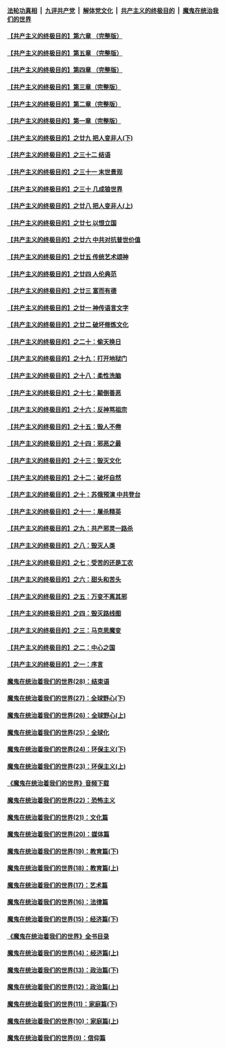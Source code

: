 ####  [法轮功真相](../../../../basic/blob/master/README.md?t=04041130) &nbsp;|&nbsp; [九评共产党](../../../../9ping.md/blob/master/README.md?t=04041130) &nbsp;|&nbsp; [解体党文化](../../../../jtdwh.md/blob/master/README.md?t=04041130)  &nbsp;|&nbsp; [共产主义的终极目的](../../../../gczydzjmd.md/blob/master/README.md?t=04041130) &nbsp;|&nbsp; [魔鬼在统治我们的世界](../../../../mgztzwmdsj.md/blob/master/README.md?t=04041130) 

#### [【共产主义的终极目的】第六章 （完整版）](../pages/nsc422/n11428913.md?t=04041130) 

#### [【共产主义的终极目的】第五章 （完整版）](../pages/nsc422/n11428912.md?t=04041130) 

#### [【共产主义的终极目的】第四章 （完整版）](../pages/nsc422/n11428907.md?t=04041130) 

#### [【共产主义的终极目的】第三章（完整版）](../pages/nsc422/n11428848.md?t=04041130) 

#### [【共产主义的终极目的】第二章（完整版）](../pages/nsc422/n11428831.md?t=04041130) 

#### [【共产主义的终极目的】第一章（完整版）](../pages/nsc422/n11417651.md?t=04041130) 

#### [【共产主义的终极目的】之廿九 把人变非人(下)](../pages/nsc422/n11344140.md?t=04041130) 

#### [【共产主义的终极目的】之三十二 结语](../pages/nsc422/n11360535.md?t=04041130) 

#### [【共产主义的终极目的】之三十一 末世景观](../pages/nsc422/n11351129.md?t=04041130) 

#### [【共产主义的终极目的】之三十 几成狼世界](../pages/nsc422/n11348280.md?t=04041130) 

#### [【共产主义的终极目的】之廿八 把人变非人(上)](../pages/nsc422/n11340492.md?t=04041130) 

#### [【共产主义的终极目的】之廿七 以恨立国](../pages/nsc422/n11336944.md?t=04041130) 

#### [【共产主义的终极目的】之廿六 中共对抗普世价值](../pages/nsc422/n11324785.md?t=04041130) 

#### [【共产主义的终极目的】之廿五 传统艺术颂神](../pages/nsc422/n11296396.md?t=04041130) 

#### [【共产主义的终极目的】之廿四 人伦典范](../pages/nsc422/n11296397.md?t=04041130) 

#### [【共产主义的终极目的】之廿三 富而有德](../pages/nsc422/n11283598.md?t=04041130) 

#### [【共产主义的终极目的】之廿一 神传语言文字](../pages/nsc422/n11263265.md?t=04041130) 

#### [【共产主义的终极目的】之廿二 破坏修炼文化](../pages/nsc422/n11245728.md?t=04041130) 

#### [【共产主义的终极目的】之二十：偷天换日](../pages/nsc422/n11238846.md?t=04041130) 

#### [【共产主义的终极目的】之十九：打开地狱门](../pages/nsc422/n11206376.md?t=04041130) 

#### [【共产主义的终极目的】之十八：柔性洗脑](../pages/nsc422/n11199994.md?t=04041130) 

#### [【共产主义的终极目的】之十七：颠倒善恶](../pages/nsc422/n11179782.md?t=04041130) 

#### [【共产主义的终极目的】之十六：反神骂祖宗](../pages/nsc422/n11166798.md?t=04041130) 

#### [【共产主义的终极目的】之十五：毁人不倦](../pages/nsc422/n11166792.md?t=04041130) 

#### [【共产主义的终极目的】之十四：邪恶之最](../pages/nsc422/n11150249.md?t=04041130) 

#### [【共产主义的终极目的】之十三：毁灭文化](../pages/nsc422/n11135227.md?t=04041130) 

#### [【共产主义的终极目的】之十二：破坏自然](../pages/nsc422/n11135214.md?t=04041130) 

#### [【共产主义的终极目的】之十：苏俄预演 中共登台](../pages/nsc422/n11118424.md?t=04041130) 

#### [【共产主义的终极目的】之十一：屠杀精英](../pages/nsc422/n11118442.md?t=04041130) 

#### [【共产主义的终极目的】之九：共产邪灵一路杀](../pages/nsc422/n11114139.md?t=04041130) 

#### [【共产主义的终极目的】之八：毁灭人类](../pages/nsc422/n11108503.md?t=04041130) 

#### [【共产主义的终极目的】之七：受苦的还是工农](../pages/nsc422/n11101809.md?t=04041130) 

#### [【共产主义的终极目的】之六：甜头和苦头](../pages/nsc422/n11096971.md?t=04041130) 

#### [【共产主义的终极目的】之五：万变不离其邪](../pages/nsc422/n11091285.md?t=04041130) 

#### [【共产主义的终极目的】之四：毁灭路线图](../pages/nsc422/n11086284.md?t=04041130) 

#### [【共产主义的终极目的】之三：马克思魔变](../pages/nsc422/n11061941.md?t=04041130) 

#### [【共产主义的终极目的】之二：中心之国](../pages/nsc422/n11047728.md?t=04041130) 

#### [【共产主义的终极目的】之一：序言](../pages/nsc422/n11086077.md?t=04041130) 

#### [魔鬼在统治着我们的世界(28)：结束语](../pages/nsc422/n10936246.md?t=04041130) 

#### [魔鬼在统治着我们的世界(27)：全球野心(下)](../pages/nsc422/n10928319.md?t=04041130) 

#### [魔鬼在统治着我们的世界(26)：全球野心(上)](../pages/nsc422/n10900318.md?t=04041130) 

#### [魔鬼在统治着我们的世界(25)：全球化](../pages/nsc422/n10788205.md?t=04041130) 

#### [魔鬼在统治着我们的世界(24)：环保主义(下)](../pages/nsc422/n10695307.md?t=04041130) 

#### [魔鬼在统治着我们的世界(23)：环保主义(上)](../pages/nsc422/n10688613.md?t=04041130) 

#### [《魔鬼在统治着我们的世界》音频下载](../pages/nsc422/n10635553.md?t=04041130) 

#### [魔鬼在统治着我们的世界(22)：恐怖主义](../pages/nsc422/n10614727.md?t=04041130) 

#### [魔鬼在统治着我们的世界(21)：文化篇](../pages/nsc422/n10597706.md?t=04041130) 

#### [魔鬼在统治着我们的世界(20)：媒体篇](../pages/nsc422/n10586579.md?t=04041130) 

#### [魔鬼在统治着我们的世界(19)：教育篇(下)](../pages/nsc422/n10564808.md?t=04041130) 

#### [魔鬼在统治着我们的世界(18)：教育篇(上)](../pages/nsc422/n10526970.md?t=04041130) 

#### [魔鬼在统治着我们的世界(17)：艺术篇](../pages/nsc422/n10499093.md?t=04041130) 

#### [魔鬼在统治着我们的世界(16)：法律篇](../pages/nsc422/n10485969.md?t=04041130) 

#### [魔鬼在统治着我们的世界(15)：经济篇(下)](../pages/nsc422/n10469975.md?t=04041130) 

#### [《魔鬼在统治着我们的世界》全书目录](../pages/nsc422/n10464261.md?t=04041130) 

#### [魔鬼在统治着我们的世界(14)：经济篇(上)](../pages/nsc422/n10457370.md?t=04041130) 

#### [魔鬼在统治着我们的世界(13)：政治篇(下)](../pages/nsc422/n10448270.md?t=04041130) 

#### [魔鬼在统治着我们的世界(12)：政治篇(上)](../pages/nsc422/n10444576.md?t=04041130) 

#### [魔鬼在统治着我们的世界(11)：家庭篇(下)](../pages/nsc422/n10440961.md?t=04041130) 

#### [魔鬼在统治着我们的世界(10)：家庭篇(上)](../pages/nsc422/n10435448.md?t=04041130) 

#### [魔鬼在统治着我们的世界(9)：信仰篇](../pages/nsc422/n10432159.md?t=04041130) 

